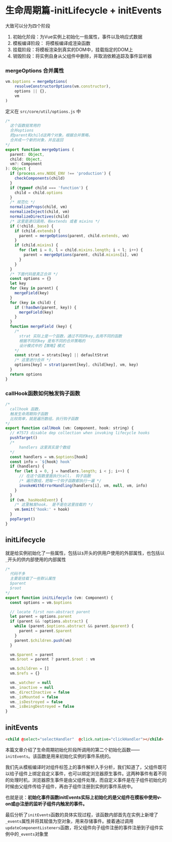 # 生命周期篇-initLifecycle + initEvents



大致可以分为四个阶段

1. 初始化阶段：为Vue实例上初始化一些属性，事件以及响应式数据
2. 模板编译阶段： 将模板编译成渲染函数
3. 挂载阶段：将模板渲染到真实的DOM中，挂载指定的DOM上
4. 销毁阶段：将实例自身从父组件中删除，并取消依赖追踪及事件监听器

### mergeOptions 合并属性

```javascript
vm.$options = mergeOptions(
    resolveConstructorOptions(vm.constructor),
    options || {},
    vm
)
```

定义在 `src/core/util/options.js` 中

```js
/* 
  这个函数挺常用的
  合并options
  把parent和child这两个对象，根据合并策略，
  合并成一个新的对象，并且返回
*/
export function mergeOptions (
  parent: Object,
  child: Object,
  vm?: Component
): Object {
  if (process.env.NODE_ENV !== 'production') {
    checkComponents(child)
  }
  if (typeof child === 'function') {
    child = child.options
  }
  /* 规范化 */
  normalizeProps(child, vm)
  normalizeInject(child, vm)
  normalizeDirectives(child)
  /* 这里是递归调用，有extends 或者 mixins */
  if (!child._base) {
    if (child.extends) {
      parent = mergeOptions(parent, child.extends, vm)
    }
    if (child.mixins) {
      for (let i = 0, l = child.mixins.length; i < l; i++) {
        parent = mergeOptions(parent, child.mixins[i], vm)
      }
    }
  }
  /* 下面代码是真正合并 */
  const options = {}
  let key
  for (key in parent) {
    mergeField(key)
  }
  for (key in child) {
    if (!hasOwn(parent, key)) {
      mergeField(key)
    }
  }
  function mergeField (key) {
    /* 
      strat 实际上是一个函数，通过不同的key,去用不同的函数 
      根据不同的key 是有不同的合并策略的
      设计模式中的【策略】模式
    */
    const strat = strats[key] || defaultStrat
    /* 这里进行合并 */
    options[key] = strat(parent[key], child[key], vm, key)
  }
  return options
}
```



### callHook函数如何触发钩子函数

```js
/* 
  callhook 函数，
  触发生命周期钩子函数
  比较简单，就是遍历数组，执行钩子函数
*/
export function callHook (vm: Component, hook: string) {
  // #7573 disable dep collection when invoking lifecycle hooks
  pushTarget()
  /* 
      handlers 这里其实是个数组
  */
  const handlers = vm.$options[hook]
  const info = `${hook} hook`
  if (handlers) {
    for (let i = 0, j = handlers.length; i < j; i++) {
      // 在这个函数里面执行call， 钩子函数
      /* 遍历数组，把每一个钩子函数都执行一遍 */
      invokeWithErrorHandling(handlers[i], vm, null, vm, info)
    }
  }
  if (vm._hasHookEvent) {
    /* 这里触发hook， 是不是在这里挂载的 */
    vm.$emit('hook:' + hook)
  }
  popTarget()
}
```



## initLifecycle

就是给实例初始化了一些属性，包括以`$`开头的供用户使用的外部属性，也包括以`_`开头的供内部使用的内部属性

```js
/* 
  代码不多
  主要是挂载了一些默认属性
  $parent
  $root
*/
export function initLifecycle (vm: Component) {
  const options = vm.$options

  // locate first non-abstract parent
  let parent = options.parent
  if (parent && !options.abstract) {
    while (parent.$options.abstract && parent.$parent) {
      parent = parent.$parent
    }
    parent.$children.push(vm)
  }

  vm.$parent = parent
  vm.$root = parent ? parent.$root : vm

  vm.$children = []
  vm.$refs = {}

  vm._watcher = null
  vm._inactive = null
  vm._directInactive = false
  vm._isMounted = false
  vm._isDestroyed = false
  vm._isBeingDestroyed = false
}
```

## initEvents

```html
<child @select="selectHandler" 	@click.native="clickHandler"></child>
```

本篇文章介绍了生命周期初始化阶段所调用的第二个初始化函数——`initEvents`。该函数是用来初始化实例的事件系统的。

我们先从模板编译时对组件标签上的事件解析入手分析，我们知道了，父组件既可以给子组件上绑定自定义事件，也可以绑定浏览器原生事件。这两种事件有着不同的处理时机，浏览器原生事件是由父组件处理，而自定义事件是在子组件初始化的时候由父组件传给子组件，再由子组件注册到实例的事件系统中。

也就是说：**初始化事件函数initEvents实际上初始化的是父组件在模板中使用v-on或@注册的监听子组件内触发的事件。**

最后分析了`initEvents`函数的具体实现过程，该函数内部首先在实例上新增了`_events`属性并将其赋值为空对象，用来存储事件。接着通过调用`updateComponentListeners`函数，将父组件向子组件注册的事件注册到子组件实例中的`_events`对象里



